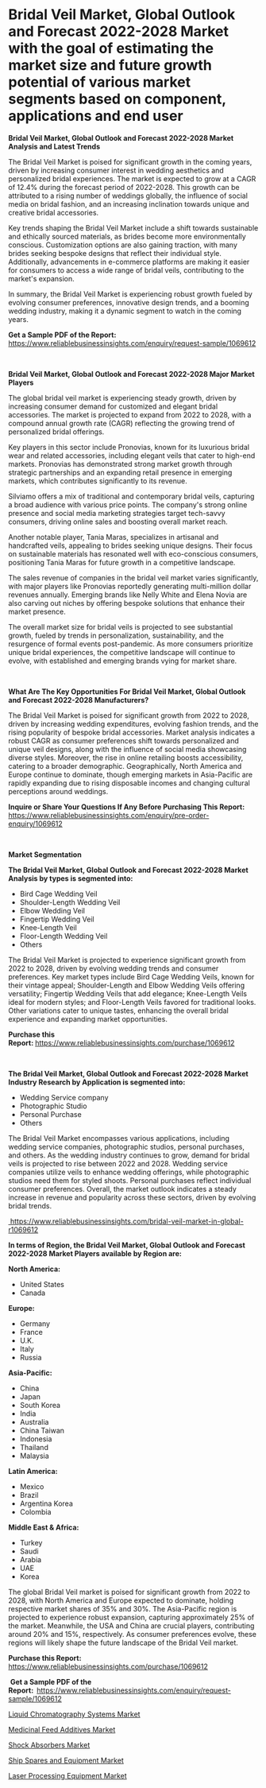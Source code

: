 <p><h1>Bridal Veil Market, Global Outlook and Forecast 2022-2028 Market with the goal of estimating the market size and future growth potential of various market segments based on component, applications and end user</h1></p><p><strong>Bridal Veil Market, Global Outlook and Forecast 2022-2028 Market Analysis and Latest Trends</strong></p>
<p><p>The Bridal Veil Market is poised for significant growth in the coming years, driven by increasing consumer interest in wedding aesthetics and personalized bridal experiences. The market is expected to grow at a CAGR of 12.4% during the forecast period of 2022-2028. This growth can be attributed to a rising number of weddings globally, the influence of social media on bridal fashion, and an increasing inclination towards unique and creative bridal accessories.</p><p>Key trends shaping the Bridal Veil Market include a shift towards sustainable and ethically sourced materials, as brides become more environmentally conscious. Customization options are also gaining traction, with many brides seeking bespoke designs that reflect their individual style. Additionally, advancements in e-commerce platforms are making it easier for consumers to access a wide range of bridal veils, contributing to the market's expansion.</p><p>In summary, the Bridal Veil Market is experiencing robust growth fueled by evolving consumer preferences, innovative design trends, and a booming wedding industry, making it a dynamic segment to watch in the coming years.</p></p>
<p><strong>Get a Sample PDF of the Report:&nbsp;</strong> <a href="https://www.reliablebusinessinsights.com/enquiry/request-sample/1069612?utm_campaign=39&utm_medium=2&utm_source=Github&utm_content=ia&utm_term=17112024&utm_id=bridal-veil-market-global-outlook-and-forecast-2022-2028">https://www.reliablebusinessinsights.com/enquiry/request-sample/1069612</a></p>
<p>&nbsp;</p>
<p><strong>Bridal Veil Market, Global Outlook and Forecast 2022-2028 Major Market Players</strong></p>
<p><p>The global bridal veil market is experiencing steady growth, driven by increasing consumer demand for customized and elegant bridal accessories. The market is projected to expand from 2022 to 2028, with a compound annual growth rate (CAGR) reflecting the growing trend of personalized bridal offerings.</p><p>Key players in this sector include Pronovias, known for its luxurious bridal wear and related accessories, including elegant veils that cater to high-end markets. Pronovias has demonstrated strong market growth through strategic partnerships and an expanding retail presence in emerging markets, which contributes significantly to its revenue.</p><p>Silviamo offers a mix of traditional and contemporary bridal veils, capturing a broad audience with various price points. The company's strong online presence and social media marketing strategies target tech-savvy consumers, driving online sales and boosting overall market reach.</p><p>Another notable player, Tania Maras, specializes in artisanal and handcrafted veils, appealing to brides seeking unique designs. Their focus on sustainable materials has resonated well with eco-conscious consumers, positioning Tania Maras for future growth in a competitive landscape.</p><p>The sales revenue of companies in the bridal veil market varies significantly, with major players like Pronovias reportedly generating multi-million dollar revenues annually. Emerging brands like Nelly White and Elena Novia are also carving out niches by offering bespoke solutions that enhance their market presence.</p><p>The overall market size for bridal veils is projected to see substantial growth, fueled by trends in personalization, sustainability, and the resurgence of formal events post-pandemic. As more consumers prioritize unique bridal experiences, the competitive landscape will continue to evolve, with established and emerging brands vying for market share.</p></p>
<p>&nbsp;</p>
<p><strong>What Are The Key Opportunities For Bridal Veil Market, Global Outlook and Forecast 2022-2028 Manufacturers?</strong></p>
<p><p>The Bridal Veil Market is poised for significant growth from 2022 to 2028, driven by increasing wedding expenditures, evolving fashion trends, and the rising popularity of bespoke bridal accessories. Market analysis indicates a robust CAGR as consumer preferences shift towards personalized and unique veil designs, along with the influence of social media showcasing diverse styles. Moreover, the rise in online retailing boosts accessibility, catering to a broader demographic. Geographically, North America and Europe continue to dominate, though emerging markets in Asia-Pacific are rapidly expanding due to rising disposable incomes and changing cultural perceptions around weddings.</p></p>
<p><strong>Inquire or Share Your Questions If Any Before Purchasing This Report:</strong> <a href="https://www.reliablebusinessinsights.com/enquiry/pre-order-enquiry/1069612?utm_campaign=39&utm_medium=2&utm_source=Github&utm_content=ia&utm_term=17112024&utm_id=bridal-veil-market-global-outlook-and-forecast-2022-2028">https://www.reliablebusinessinsights.com/enquiry/pre-order-enquiry/1069612</a></p>
<p>&nbsp;</p>
<p><strong>Market Segmentation</strong></p>
<p><strong>The Bridal Veil Market, Global Outlook and Forecast 2022-2028 Market Analysis by types is segmented into:</strong></p>
<p><ul><li>Bird Cage Wedding Veil</li><li>Shoulder-Length Wedding Veil</li><li>Elbow Wedding Veil</li><li>Fingertip Wedding Veil</li><li>Knee-Length Veil</li><li>Floor-Length Wedding Veil</li><li>Others</li></ul></p>
<p><p>The Bridal Veil Market is projected to experience significant growth from 2022 to 2028, driven by evolving wedding trends and consumer preferences. Key market types include Bird Cage Wedding Veils, known for their vintage appeal; Shoulder-Length and Elbow Wedding Veils offering versatility; Fingertip Wedding Veils that add elegance; Knee-Length Veils ideal for modern styles; and Floor-Length Veils favored for traditional looks. Other variations cater to unique tastes, enhancing the overall bridal experience and expanding market opportunities.</p></p>
<p><strong>Purchase this Report:&nbsp;</strong><a href="https://www.reliablebusinessinsights.com/purchase/1069612?utm_campaign=39&utm_medium=2&utm_source=Github&utm_content=ia&utm_term=17112024&utm_id=bridal-veil-market-global-outlook-and-forecast-2022-2028">https://www.reliablebusinessinsights.com/purchase/1069612</a></p>
<p>&nbsp;</p>
<p><strong>The Bridal Veil Market, Global Outlook and Forecast 2022-2028 Market Industry Research by Application is segmented into:</strong></p>
<p><ul><li>Wedding Service company</li><li>Photographic Studio</li><li>Personal Purchase</li><li>Others</li></ul></p>
<p><p>The Bridal Veil Market encompasses various applications, including wedding service companies, photographic studios, personal purchases, and others. As the wedding industry continues to grow, demand for bridal veils is projected to rise between 2022 and 2028. Wedding service companies utilize veils to enhance wedding offerings, while photographic studios need them for styled shoots. Personal purchases reflect individual consumer preferences. Overall, the market outlook indicates a steady increase in revenue and popularity across these sectors, driven by evolving bridal trends.</p></p>
<p><a href="https://www.reliablebusinessinsights.com/bridal-veil-market-in-global-r1069612?utm_campaign=39&utm_medium=2&utm_source=Github&utm_content=ia&utm_term=17112024&utm_id=bridal-veil-market-global-outlook-and-forecast-2022-2028">&nbsp;https://www.reliablebusinessinsights.com/bridal-veil-market-in-global-r1069612</a></p>
<p><strong>In terms of Region, the Bridal Veil Market, Global Outlook and Forecast 2022-2028 Market Players available by Region are:</strong></p>
<p>
    <p> <strong> North America: </strong>
        <ul>
            <li>United States</li>
            <li>Canada</li>
        </ul>
        </p> 
    <p> <strong> Europe: </strong>
        <ul>
            <li>Germany</li>
            <li>France</li>
            <li>U.K.</li>
            <li>Italy</li>
            <li>Russia</li>
        </ul>
        </p> 
    <p> <strong> Asia-Pacific: </strong>
        <ul>
            <li>China</li>
            <li>Japan</li>
            <li>South Korea</li>
            <li>India</li>
            <li>Australia</li>
            <li>China Taiwan</li>
            <li>Indonesia</li>
            <li>Thailand</li>
            <li>Malaysia</li>
        </ul>
        </p> 
    <p> <strong> Latin America: </strong>
        <ul>
            <li>Mexico</li>
            <li>Brazil</li>
            <li>Argentina Korea</li>
            <li>Colombia</li>
        </ul>
        </p> 
    <p> <strong> Middle East & Africa: </strong>
        <ul>
            <li>Turkey</li>
            <li>Saudi</li>
            <li>Arabia</li>
            <li>UAE</li>
            <li>Korea</li>
        </ul>
    </p>
    </p>
<p><p>The global Bridal Veil market is poised for significant growth from 2022 to 2028, with North America and Europe expected to dominate, holding respective market shares of 35% and 30%. The Asia-Pacific region is projected to experience robust expansion, capturing approximately 25% of the market. Meanwhile, the USA and China are crucial players, contributing around 20% and 15%, respectively. As consumer preferences evolve, these regions will likely shape the future landscape of the Bridal Veil market.</p></p>
<p><strong>Purchase this Report: </strong><a href="https://www.reliablebusinessinsights.com/purchase/1069612?utm_campaign=39&utm_medium=2&utm_source=Github&utm_content=ia&utm_term=17112024&utm_id=bridal-veil-market-global-outlook-and-forecast-2022-2028">https://www.reliablebusinessinsights.com/purchase/1069612</a></p>
<p>&nbsp;<strong>Get a Sample PDF of the Report:&nbsp;&nbsp;</strong><a href="https://www.reliablebusinessinsights.com/enquiry/request-sample/1069612?utm_campaign=39&utm_medium=2&utm_source=Github&utm_content=ia&utm_term=17112024&utm_id=bridal-veil-market-global-outlook-and-forecast-2022-2028">https://www.reliablebusinessinsights.com/enquiry/request-sample/1069612</a></p>
<p><strong></strong></p>
<p><p><a href="https://www.linkedin.com/pulse/future-ready-strategic-insights-global-liquid-chromatography-vxkje?utm_campaign=39&utm_medium=2&utm_source=Github&utm_content=ia&utm_term=17112024&utm_id=bridal-veil-market-global-outlook-and-forecast-2022-2028">Liquid Chromatography Systems Market</a></p><p><a href="https://www.linkedin.com/pulse/global-medicinal-feed-additives-industry-analysis-share-growth-wfpzf?utm_campaign=39&utm_medium=2&utm_source=Github&utm_content=ia&utm_term=17112024&utm_id=bridal-veil-market-global-outlook-and-forecast-2022-2028">Medicinal Feed Additives Market</a></p><p><a href="https://issuu.com/reportprime-2/docs/shock-absorbers-market-size-2030.pp_ab83ec502bf876?utm_campaign=39&utm_medium=2&utm_source=Github&utm_content=ia&utm_term=17112024&utm_id=bridal-veil-market-global-outlook-and-forecast-2022-2028">Shock Absorbers Market</a></p><p><a href="https://issuu.com/reportprime-2/docs/ship-spares-and-equipment-market-si_eb11e05f25a967?utm_campaign=39&utm_medium=2&utm_source=Github&utm_content=ia&utm_term=17112024&utm_id=bridal-veil-market-global-outlook-and-forecast-2022-2028">Ship Spares and Equipment Market</a></p><p><a href="https://www.linkedin.com/pulse/laser-processing-equipment-market-size-share-trends-v4bke?utm_campaign=39&utm_medium=2&utm_source=Github&utm_content=ia&utm_term=17112024&utm_id=bridal-veil-market-global-outlook-and-forecast-2022-2028">Laser Processing Equipment Market</a></p></p>